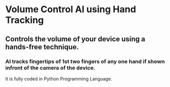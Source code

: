 # Volume Control AI using Hand Tracking
## Controls the volume of your device using a hands-free technique.
### AI tracks fingertips of 1st two fingers of any one hand if shown infront of the camera of the device.
It is fully coded in Python Programming Language.
